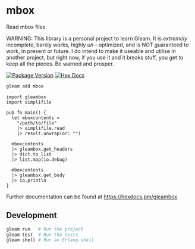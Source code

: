 # mbox

Read mbox files.

WARNING: This library is a personal project to learn Gleam. It is *extremely* incomplete, barely works, highly *un* - optimized, and is NOT guaranteed to work, in present or future. I do intend to make it useable and utilise in another project, but right now, if you use it and it breaks stuff, you get to keep all the pieces. Be warned and prosper.

[![Package Version](https://img.shields.io/hexpm/v/gleambox)](https://hex.pm/packages/gleambox)
[![Hex Docs](https://img.shields.io/badge/hex-docs-ffaff3)](https://hexdocs.pm/gleambox/)

```sh
gleam add mbox
```
```gleam
import gleambox
import simplifile

pub fn main() {
  let mboxcontents =
    "/path/to/file"
    |> simplifile.read
    |> result.unwrap(or: "")

  mboxcontents
  |> gleambox.get_headers
  |> dict.to_list
  |> list.map(io.debug)

  mboxcontents
  |> gleambox.get_body
  |> io.println
}
```

Further documentation can be found at <https://hexdocs.pm/gleambox>.

## Development

```sh
gleam run   # Run the project
gleam test  # Run the tests
gleam shell # Run an Erlang shell
```
